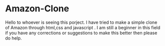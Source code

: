 # Amazon-Clone
Hello to whoever is seeing this porject. I have tried to make a simple clone of Amazon through html,css and javascript . I am still a beginner in this field if you have any corrections or suggestions to make this better then please do help.
